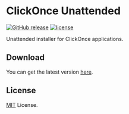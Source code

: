 # ClickOnce Unattended

[![GitHub release](https://img.shields.io/github/release/coldscientist/unattended-clickonce.svg?maxAge=2592000)](https://github.com/coldscientist/unattended-clickonce/releases/latest)
[![license](https://img.shields.io/github/license/coldscientist/unattended-clickonce.svg?maxAge=2592000)](https://github.com/coldscientist/unattended-clickonce/blob/master/LICENSE)

Unattended installer for ClickOnce applications.

## Download

You can get the latest version [here](https://github.com/coldscientist/unattended-clickonce/releases/latest).

## License

[MIT](LICENSE) License.
